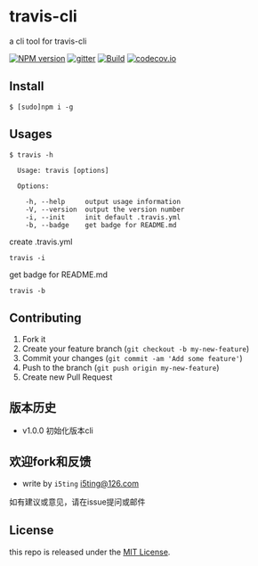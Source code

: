 # travis-cli

a cli tool for travis-cli 

[![NPM version](https://img.shields.io/npm/v/travis-cli.svg?style=flat-square)](https://www.npmjs.com/package/travis-cli)
[![gitter](https://badges.gitter.im/Join%20Chat.svg)](https://gitter.im/i5ting/travis-cli?utm_source=badge&utm_medium=badge&utm_campaign=pr-badge&utm_content=badge)
[![Build](https://travis-ci.org/i5ting/travis-cli.svg?branch=master)](https://travis-ci.org/i5ting/travis-cli)
[![codecov.io](https://codecov.io/github/i5ting/travis-cli/coverage.svg?branch=master)](https://codecov.io/github/i5ting/travis-cli?branch=master)

## Install

```
$ [sudo]npm i -g 
```

## Usages

```
$ travis -h

  Usage: travis [options]

  Options:

    -h, --help     output usage information
    -V, --version  output the version number
    -i, --init     init default .travis.yml
    -b, --badge    get badge for README.md
```

create .travis.yml

```
travis -i
```

get badge for README.md


```
travis -b
```

## Contributing

1. Fork it
2. Create your feature branch (`git checkout -b my-new-feature`)
3. Commit your changes (`git commit -am 'Add some feature'`)
4. Push to the branch (`git push origin my-new-feature`)
5. Create new Pull Request

## 版本历史

- v1.0.0 初始化版本cli

## 欢迎fork和反馈

- write by `i5ting` i5ting@126.com

如有建议或意见，请在issue提问或邮件

## License

this repo is released under the [MIT
License](http://www.opensource.org/licenses/MIT).
